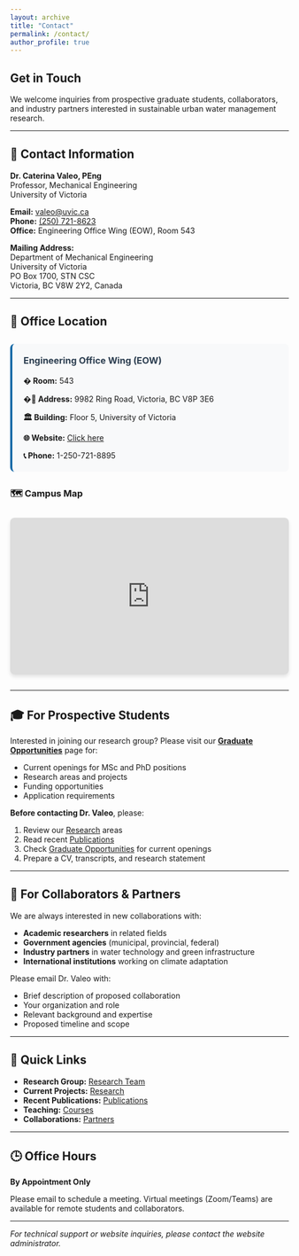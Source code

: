 ```yaml
---
layout: archive
title: "Contact"
permalink: /contact/
author_profile: true
---
```


## Get in Touch

We welcome inquiries from prospective graduate students, collaborators, and industry partners interested in sustainable urban water management research.

---

## 📧 Contact Information

**Dr. Caterina Valeo, PEng**  
Professor, Mechanical Engineering  
University of Victoria

**Email:** [valeo@uvic.ca](mailto:valeo@uvic.ca)  
**Phone:** [(250) 721-8623](tel:+12507218623)  
**Office:** Engineering Office Wing (EOW), Room 543

**Mailing Address:**  
Department of Mechanical Engineering  
University of Victoria  
PO Box 1700, STN CSC  
Victoria, BC V8W 2Y2, Canada

---

## 🏢 Office Location

<div style="margin: 2em 0;">
  <div style="background: #f8f9fa; padding: 20px; border-radius: 8px; border-left: 4px solid #1a6ba8; margin-bottom: 1.5em;">
    <h3 style="margin-top: 0; color: #2c3e50;">Engineering Office Wing (EOW)</h3>
    <p style="margin-bottom: 0.5em;"><strong>� Room:</strong> 543</p>
    <p style="margin-bottom: 0.5em;"><strong>�📍 Address:</strong> 9982 Ring Road, Victoria, BC V8P 3E6</p>
    <p style="margin-bottom: 0.5em;"><strong>🏛️ Building:</strong> Floor 5, University of Victoria</p>
    <p style="margin-bottom: 0.5em;"><strong>🌐 Website:</strong> <a href="https://www.uvic.ca/ecs/mechanical/index.php" target="_blank">Click here</a></p>
    <p style="margin-bottom: 0;"><strong>📞 Phone:</strong> 1-250-721-8895</p>
  </div>
</div>

### 🗺️ Campus Map

<div style="position: relative; width: 100%; padding-bottom: 56.25%; height: 0; overflow: hidden; border-radius: 8px; box-shadow: 0 4px 6px rgba(0,0,0,0.1); margin: 2em 0;">
  <iframe 
    src="https://www.google.com/maps/embed?pb=!1m18!1m12!1m3!1d660.9569545389288!2d-123.31185356965636!3d48.463002986972516!2m3!1f0!2f0!3f0!3m2!1i1024!2i768!4f13.1!3m3!1m2!1s0x548f71535d1b7f53%3A0x7d45d8b8f9833ae5!2sEngineering%20Office%20Wing%2C%20University%20of%20Victoria!5e0!3m2!1sen!2sca!4v1635789012345!5m2!1sen!2sca&markers=color:red%7C48.463003,-123.311854" 
    style="position: absolute; top: 0; left: 0; width: 100%; height: 100%; border: 0;" 
    allowfullscreen="" 
    loading="lazy" 
    referrerpolicy="no-referrer-when-downgrade">
  </iframe>
</div>

---

## 🎓 For Prospective Students

Interested in joining our research group? Please visit our **[Graduate Opportunities](/CV/graduate-opportunities/)** page for:

- Current openings for MSc and PhD positions
- Research areas and projects
- Funding opportunities
- Application requirements

**Before contacting Dr. Valeo**, please:
1. Review our [Research](/CV/research/) areas
2. Read recent [Publications](/CV/publications/)
3. Check [Graduate Opportunities](/CV/graduate-opportunities/) for current openings
4. Prepare a CV, transcripts, and research statement

---

## 🤝 For Collaborators & Partners

We are always interested in new collaborations with:

- **Academic researchers** in related fields
- **Government agencies** (municipal, provincial, federal)
- **Industry partners** in water technology and green infrastructure
- **International institutions** working on climate adaptation

Please email Dr. Valeo with:
- Brief description of proposed collaboration
- Your organization and role
- Relevant background and expertise
- Proposed timeline and scope

---

## 🔗 Quick Links

- **Research Group:** [Research Team](/CV/research-team/)
- **Current Projects:** [Research](/CV/research/)
- **Recent Publications:** [Publications](/CV/publications/)
- **Teaching:** [Courses](/CV/teaching/)
- **Collaborations:** [Partners](/CV/collaborations/)

---

## 🕒 Office Hours

**By Appointment Only**

Please email to schedule a meeting. Virtual meetings (Zoom/Teams) are available for remote students and collaborators.

---

*For technical support or website inquiries, please contact the website administrator.*
